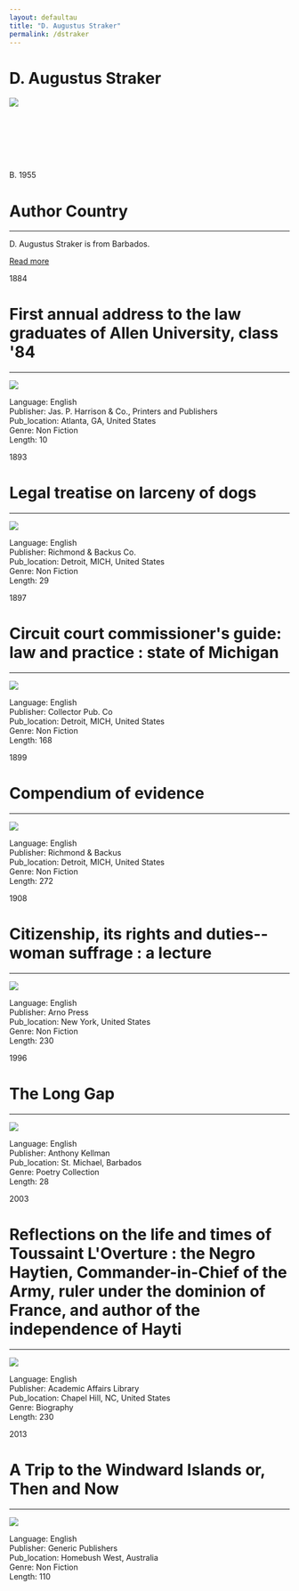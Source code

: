 ```yaml
---
layout: defaultau
title: "D. Augustus Straker"
permalink: /dstraker
---
```

<!-- partial:index.partial.html -->
<div class="content">
    <h1>D. Augustus Straker</h1>
    <div class="quote">
        <div><img src="https://upload.wikimedia.org/wikipedia/commons/thumb/7/7a/David_Augustus_Straker.jpg/220px-David_Augustus_Straker.jpg" class="logo"></div>
    </div>
    <div class="timeline">
        <div style="padding-bottom:100px;"></div>
        <div class="block">
            <div class="date right"><p class="right"> B. 1955 </p></div>
            <div class="dot"></div>
            <div class="left first">
                <h1>Author Country</h1><hr>
            <p> D. Augustus Straker is from Barbados.</p>
                <a href="https://en.wikipedia.org/wiki/D._Augustus_Straker">Read more</a>
            </div>
        </div>
        <div class="block">
            <div class="date right"><p class="right">1884</p></div>
            <div class="dot"></div>
            <div class="right">
                <h1>First annual address to the law graduates of Allen University, class '84 </h1><hr>
                <p><img src="http://tile.loc.gov/image-services/iiif/service:rbc:lcrbmrp:t0b01:001/full/pct:100/0/default.jpg"></p>
                <p>
                Language: English <br/>
                Publisher: Jas. P. Harrison & Co., Printers and Publishers <br/>
                Pub_location: Atlanta, GA, United States <br/>
                Genre: Non Fiction <br/>
                Length: 10 <br/>
                </p>
            </div>
        </div>
        <div class="block">
            <div class="date left"><p class="left">1893</p></div>
            <div class="dot"></div>
            <div class="right">
                <h1>Legal treatise on larceny of dogs</h1><hr>
                <p><img src="https://upload.wikimedia.org/wikipedia/commons/thumb/7/7a/David_Augustus_Straker.jpg/220px-David_Augustus_Straker.jpg"></p>
                <p>
                Language: English <br/>
                Publisher: Richmond & Backus Co. <br/>
                Pub_location: Detroit, MICH, United States <br/>
                Genre: Non Fiction <br/>
                Length: 29 <br/>
                </p>
            </div>
        </div>
        <div class="block">
            <div class="date right"><p class="right">1897</p></div>
            <div class="dot"></div>
            <div class="left">
                <h1>Circuit court commissioner's guide: law and practice : state of Michigan</h1><hr>
                <p><img src="https://images-na.ssl-images-amazon.com/images/I/51rLSI7SJvL._SX382_BO1,204,203,200_.jpg"></p>
                <p>
                Language: English <br/>
                Publisher: Collector Pub. Co <br/>
                Pub_location: Detroit, MICH, United States<br/>
                Genre: Non Fiction <br/>
                Length: 168 <br/>
                </p>
            </div>
        </div>
        <div class="block">
            <div class="date left"><p class="left hide">1899</p></div>
            <div class="dot"></div>
            <div class="right hide">
                <h1>Compendium of evidence</h1><hr>
                <p><img src="https://images-na.ssl-images-amazon.com/images/I/516ej2zASDL._SX382_BO1,204,203,200_.jpg"></p>
                <p>
                Language: English <br/>
                Publisher: Richmond & Backus <br/>
                Pub_location: Detroit, MICH, United States <br/>
                Genre: Non Fiction <br/>
                Length: 272 <br/>
                </p>
            </div>
        </div>
        <div class="block">
            <div class="date right"><p class="right">1908</p></div>
            <div class="dot"></div>
            <div class="right">
                <h1>Citizenship, its rights and duties--woman suffrage : a lecture </h1><hr>
                <p><img src="https://tile.loc.gov/storage-services/service/rbc/rbaapc/28000/0002.gif"></p>
                <p>
                Language: English <br/>
                Publisher: Arno Press <br/>
                Pub_location: New York, United States <br/>
                Genre: Non Fiction <br/>
                Length: 230 <br/>
                </p>
            </div>
        </div>
        <div class="block">
            <div class="date left"><p class="left">1996</p></div>
            <div class="dot"></div>
            <div class="right">
                <h1>The Long Gap</h1><hr>
                <p><img src="http://ocmsites.org/news/wp-content/uploads/sites/15/2015/06/Anthony-Kellman-press-photo-012609-216x300.gif"></p>
                <p>
                Language: English <br/>
                Publisher: Anthony Kellman <br/>
                Pub_location: St. Michael, Barbados <br/>
                Genre: Poetry Collection <br/>
                Length: 28 <br/>
                </p>
            </div>
        </div>
        <div class="block">
            <div class="date right"><p class="right">2003</p></div>
            <div class="dot"></div>
            <div class="left">
                <h1>Reflections on the life and times of Toussaint L'Overture : the Negro Haytien, Commander-in-Chief of the Army, ruler under the dominion of France, and author of the independence of Hayti</h1><hr>
                <p><img src="https://images-na.ssl-images-amazon.com/images/I/311KW1GCMRL._SX308_BO1,204,203,200_.jpg"></p>
                <p>
                Language: English <br/>
                Publisher: Academic Affairs Library <br/>
                Pub_location: Chapel Hill, NC, United States<br/>
                Genre: Biography <br/>
                Length: 230 <br/>
                </p>
            </div>
        </div>
        <div class="block">
            <div class="date left"><p class="left hide">2013</p></div>
            <div class="dot"></div>
            <div class="right hide">
                <h1>A Trip to the Windward Islands or, Then and Now</h1><hr>
                <p><img src="https://images-na.ssl-images-amazon.com/images/I/4130hX32HNL._SX382_BO1,204,203,200_.jpg"></p>
                <p>
                Language: English <br/>
                Publisher: Generic Publishers <br/>
                Pub_location: Homebush West, Australia <br/>
                Genre: Non Fiction <br/>
                Length: 110 <br/>
                </p>
            </div>
        </div>

</div>
<!-- partial -->
  <script src='https://cdnjs.cloudflare.com/ajax/libs/jquery/3.1.1/jquery.min.js'></script><script  src="assets/js/authorscript.js"></script>
